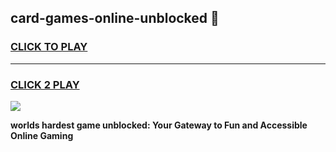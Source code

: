 
## card-games-online-unblocked 👋
<h3>
<a href="https://premium.freeplayer.one?title=card-games-online-unblocked&ref=14F">CLICK TO PLAY</a></h3>
<hr>

<h3>
<a href="https://premium.freeplayer.one?title=card-games-online-unblocked&ref=14F">CLICK 2 PLAY</a>
  
</h3>

<a href="https://premium.freeplayer.one?title=card-games-online-unblocked&ref=12F/"><img src="https://clearcache.store/games.png"></a>


**worlds hardest game unblocked: Your Gateway to Fun and Accessible Online Gaming**
